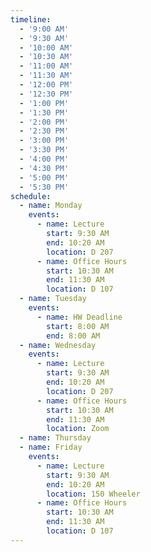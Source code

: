 ```yaml
---
timeline:
  - '9:00 AM'
  - '9:30 AM'
  - '10:00 AM'
  - '10:30 AM'
  - '11:00 AM'
  - '11:30 AM'
  - '12:00 PM'
  - '12:30 PM'
  - '1:00 PM'
  - '1:30 PM'
  - '2:00 PM'
  - '2:30 PM'
  - '3:00 PM'
  - '3:30 PM'
  - '4:00 PM'
  - '4:30 PM'
  - '5:00 PM'
  - '5:30 PM'
schedule:
  - name: Monday
    events:
      - name: Lecture
        start: 9:30 AM
        end: 10:20 AM
        location: D 207
      - name: Office Hours
        start: 10:30 AM
        end: 11:30 AM
        location: D 107
  - name: Tuesday
    events:
      - name: HW Deadline
        start: 8:00 AM
        end: 8:00 AM
  - name: Wednesday
    events:
      - name: Lecture
        start: 9:30 AM
        end: 10:20 AM
        location: D 207
      - name: Office Hours
        start: 10:30 AM
        end: 11:30 AM
        location: Zoom
  - name: Thursday
  - name: Friday
    events:
      - name: Lecture
        start: 9:30 AM
        end: 10:20 AM
        location: 150 Wheeler
      - name: Office Hours
        start: 10:30 AM
        end: 11:30 AM
        location: D 107
---
```


